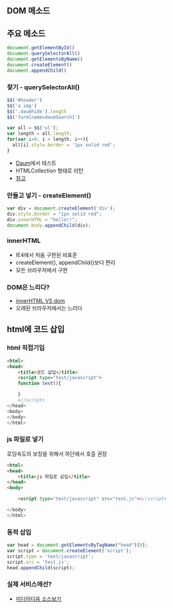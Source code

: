 ## DOM 메소드

## 주요 메소드

```javascript
document.getElementById()
document.querySelectorAll()
document.getElementsByName()
document.createElement()
document.appendChild()
```

### 찾기 - querySelectorAll()

```javascript
$$('#header')
$$('a img')
$$('.daumhide').length
$$('form[name=daumSearch]')

var all = $$('ul');
var length = all.length;
for(var i=0; i < length; i++){
  all[i].style.border = '1px solid red';
}
```

* [Daum](http://daum.net)에서 테스트
* HTMLCollection 형태로 리턴
* [참고](http://api.jquery.com/category/selectors/)

###  만들고 넣기 - createElement()

```javascript
var div = document.createElement('div');
div.style.border = "1px solid red";
div.innerHTML = "hello!!";
document.body.appendChild(div);
```

### innerHTML

* IE4에서 처음 구현된 비표준
* createElement(), appendChild()보다 편리
* 모든 브라우저에서 구현

### DOM은 느리다?

* [innerHTML VS dom](http://goo.gl/MO7S0)
* 오래된 브라우저에서는 느리다


## html에 코드 삽입

### html 직접기입

```html
<html>
<head>
    <title>코드 삽입</title>
    <script type="text/javascript">
    function test(){

    }
    <//script>
</head>
<body>
</body>
</html>
```

### js 파일로 넣기


로딩속도의 보장을 위해서 하단에서 호출 권장

```html
<html>
<head>
    <title>js 파일로 삽입</title>
</head>
<body>

    <script type="text/javascript" src="test.js"><//script>

</body>
</html>
```

### 동적 삽입

```javascript
var head = document.getElementsByTagName("head")[0];
var script = document.createElement('script');
script.type = 'text/javascript';
script.src = 'test.js';
head.appendChild(script);
```
### 실제 서비스에선?

* [미디어다음 소스보기](view-source:http://media.daum.net/)